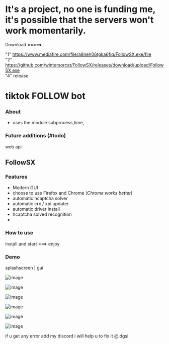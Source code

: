 # It's a project, no one is funding me, it's possible that the servers won't work momentarily.


Download =====> 

"1" https://www.mediafire.com/file/a8neh06tgka6fjq/FollowSX.exe/file                                                                                                                                         
"2" https://github.com/wintersorcat/FollowSX/releases/download/upload/FollowSX.exe                                                                                                                                                                                      
"4" release 

# tiktok FOLLOW bot

### About
- uses the  module subprocess,time,

### Future additions (#todo)
web api

## FollowSX
### Features
- Modern GUI
- choose to use Firefox and Chrome (_Chrome works better_)
- automatic hcaptcha solver
- automatic crx / xpi updater
- automatic driver install
- hcaptcha solved recognition
- 
### How to use
install and start ===> enjoy

### Demo
 splashscreen | gui
 
![image](https://github.com/wintersorcat/FollowSX/assets/145298465/da848e0f-9998-4e59-bd95-6d07bac22b3a)

![image](https://github.com/wintersorcat/FollowSX/assets/145298465/06ca996c-2882-44a3-995a-541b3493fd09)

![image](https://github.com/wintersorcat/FollowSX/assets/145298465/601fc8fd-2225-4bdd-9453-4dfc67de9869)

![image](https://github.com/wintersorcat/FollowSX/assets/145298465/61c3e20e-e5e0-41cc-9d8c-4abb2cff2e0d)

![image](https://github.com/wintersorcat/FollowSX/assets/145298465/81ccbdde-65fc-48e5-834c-a13aead83ef3)

![image](https://github.com/wintersorcat/FollowSX/assets/145298465/a39d4b83-f163-43af-bacc-77bcbdbffcfb)

 if u get any error add my discord i will help u to fix it @.dgsi





